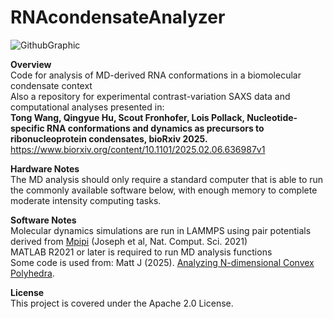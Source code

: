 # RNAcondensateAnalyzer

![GithubGraphic](https://github.com/user-attachments/assets/519bc8a6-5358-4d9f-b2dc-3394780fe1b5)

**Overview** <br />
Code for analysis of MD-derived RNA conformations in a biomolecular condensate context <br />
Also a repository for experimental contrast-variation SAXS data and computational analyses presented in: <br />
**Tong Wang, Qingyue Hu, Scout Fronhofer, Lois Pollack, Nucleotide-specific RNA conformations and dynamics as precursors to ribonucleoprotein condensates, bioRxiv 2025.** <br />
https://www.biorxiv.org/content/10.1101/2025.02.06.636987v1


**Hardware Notes** <br />
The MD analysis should only require a standard computer that is able to run the commonly available software below, with enough memory to complete moderate intensity computing tasks. <br />

**Software Notes** <br />
Molecular dynamics simulations are run in LAMMPS using pair potentials derived from [Mpipi](https://www.nature.com/articles/s43588-021-00155-3) (Joseph et al, Nat. Comput. Sci. 2021) <br />
MATLAB R2021 or later is required to run MD analysis functions <br />
Some code is used from: Matt J (2025). [Analyzing N-dimensional Convex Polyhedra](https://www.mathworks.com/matlabcentral/fileexchange/30892-analyze-n-dimensional-convex-polyhedra). 


**License** <br />
This project is covered under the Apache 2.0 License.




